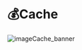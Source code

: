 # 💰Cache

![imageCache_banner](https://user-images.githubusercontent.com/61109660/202178985-8c9c9938-c6fe-4a90-ace3-d6d76dbd4e0e.png)
